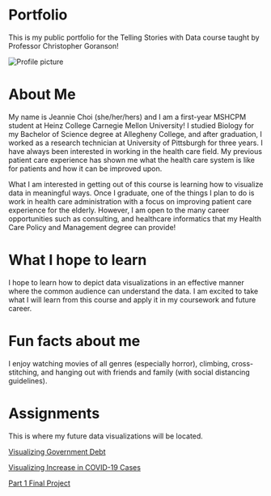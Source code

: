 # Portfolio
This is my public portfolio for the Telling Stories with Data course taught by Professor Christopher Goranson!

 ![Profile picture](https://www.wes.org/wp-content/uploads/2017/11/carnegie-mellon-heinz-college.png)
 
# About Me
My name is Jeannie Choi (she/her/hers) and I am a first-year MSHCPM student at Heinz College Carnegie Mellon University! I studied Biology for my Bachelor of Science degree at Allegheny College, and after graduation, I worked as a research technician at University of Pittsburgh for three years. I have always been interested in working in the health care field. My previous patient care experience has shown me what the health care system is like for patients and how it can be improved upon. 

What I am interested in getting out of this course is learning how to visualize data in meaningful ways. Once I graduate, one of the things I plan to do is work in health care administration with a focus on improving patient care experience for the elderly. However, I am open to the many career opportunities such as consulting, and healthcare informatics that my Health Care Policy and Management degree can provide!

# What I hope to learn
I hope to learn how to depict data visualizations in an effective manner where the common audience can understand the data. I am excited to take what I will learn from this course and apply it in my coursework and future career. 

# Fun facts about me
I enjoy watching movies of all genres (especially horror), climbing, cross-stitching, and hanging out with friends and family (with social distancing guidelines). 

# Assignments
This is where my future data visualizations will be located.

[Visualizing Government Debt](/govdataviz.md)

[Visualizing Increase in COVID-19 Cases](/corona.md)

[Part 1 Final Project](/part1.md)
